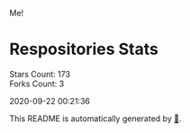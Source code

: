 Me!

# Respositories Stats
Stars Count: 173  
Forks Count: 3

2020-09-22 00:21:36  

This README is automatically generated by [🐰](https://github.com/rnitta/rnitta).
